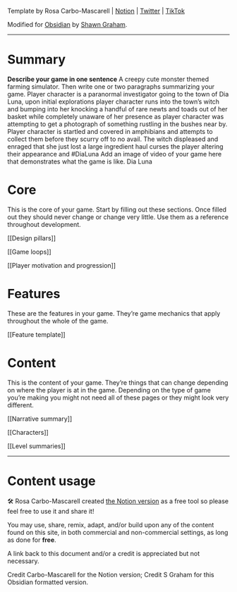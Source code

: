 Template by Rosa Carbo-Mascarell | [Notion](https://glamorous-save-06a.notion.site/Game-design-template-0132383574dd4c2dbff5d14e3a90761c) | [Twitter](https://twitter.com/moreelen) | [TikTok](https://www.tiktok.com/@moreelen)

Modified for [Obsidian](https://obsidian.md) by [Shawn Graham](https://shawngraham.github.io).

---

# Summary

**Describe your game in one sentence**
A creepy cute monster themed farming simulator.
Then write one or two paragraphs summarizing your game.
Player character is a paranormal investigator going to the town of Dia Luna, upon initial explorations player character runs into the town’s witch and bumping into her knocking a handful of rare newts and toads out of her basket while completely unaware of her presence as player character was attempting to get a photograph of something rustling in the bushes near by. Player character is startled and covered in amphibians and attempts to collect them before they scurry off to no avail. The witch displeased and enraged that she just lost a large ingredient haul curses the player altering their appearance and #DiaLuna 
Add an image of video of your game here that demonstrates what the game is like.
Dia Luna
# Core

This is the core of your game. Start by filling out these sections. Once filled out they should never change or change very little. Use them as a reference throughout development.

[[Design pillars]]

[[Game loops]]

[[Player motivation and progression]]

# Features

These are the features in your game. They’re game mechanics that apply throughout the whole of the game.

[[Feature template]]

# Content

This is the content of your game. They’re things that can change depending on where the player is at in the game. Depending on the type of game you’re making you might not need all of these pages or they might look very different.

[[Narrative summary]]

[[Characters]]

[[Level summaries]]

---

# Content usage


🛠️ Rosa Carbo-Mascarell created [the Notion version](https://glamorous-save-06a.notion.site/Game-design-template-0132383574dd4c2dbff5d14e3a90761c) as a free tool so please feel free to use it and share it!

You may use, share, remix, adapt, and/or build upon any of the content found on this site, in both commercial and non-commercial settings, as long as done for **free**.

A link back to this document and/or a credit is appreciated but not necessary.

Credit Carbo-Mascarell for the Notion version; Credit S Graham for this Obsidian formatted version.



